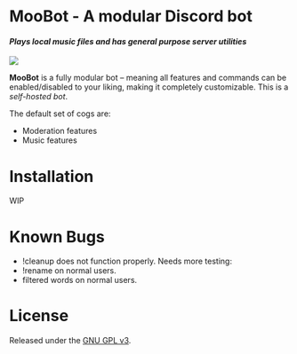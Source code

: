 # MooBot - A modular Discord bot
#### *Plays local music files and has general purpose server utilities*
[<img src="https://img.shields.io/badge/discord-py-blue.svg">](https://github.com/Rapptz/discord.py)

**MooBot** is a fully modular bot – meaning all features and commands can be enabled/disabled to your liking, making it completely customizable. This is a *self-hosted bot*.

The default set of cogs are:
* Moderation features
* Music features

# Installation

WIP

# Known Bugs
* !cleanup does not function properly.
Needs more testing:
* !rename on normal users.
* filtered words on normal users.
# License

Released under the [GNU GPL v3](LICENSE).
